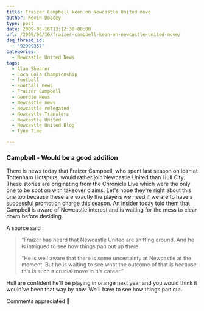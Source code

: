 ```yaml
---
title: Fraizer Campbell keen on Newcastle United move
author: Kevin Doocey
type: post
date: 2009-06-16T13:12:30+00:00
url: /2009/06/16/fraizer-campbell-keen-on-newcastle-united-move/
dsq_thread_id:
  - "92999357"
categories:
  - Newcastle United News
tags:
  - Alan Shearer
  - Coca Cola Championship
  - football
  - Football news
  - Fraizer Campbell
  - Geordie News
  - Newcastle news
  - Newcastle relegated
  - Newcastle Transfers
  - Newcastle United
  - Newcastle United Blog
  - Tyne Time

---
```

### Campbell - Would be a good addition

There is news today that Fraizer Campbell, who spent last season on loan at Tottenham Hotspurs, would rather join Newcastle United than Hull City. These stories are originating from the Chronicle Live which were  the only one to be spot on with takeover claims. Let's hope they're right about this one too because these are exactly the players we need if we are to have a successful promotion charge this season. An insider today told them that Campbell is aware of Newcastle interest and is waiting for the mess to clear down before deciding.

A source said :

> “Fraizer has heard that Newcastle United are sniffing around. And he is intrigued to see how things pan out up there.
>
> “He is well aware that there is some uncertainty at Newcastle at the moment. But he is waiting to see what the outcome of that is because this is such a crucial move in his career.”

Hull are confident he'll be playing in orange next year and you would think it would've been that way by now. We'll have to see how things pan out.

Comments appreciated 🙂
